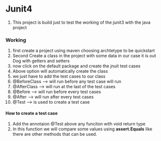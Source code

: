 # Junit4 

1. This project is build just to test the working of the junit3 with the java project

### Working

1. first create a project using maven choosing archtetype to be quickstart
2. Second Create a class in the project with some data in our case it is out Dog with getters and setters
3. now click on the default package and create the jnuit test cases 
4. Above option will automatically create the class
5. we just have to add the test cases to our class
4. @BeforeClass --> will run before any test case will run
5. @AfterClass  --> will run at the last of the test cases
4. @Before      --> will run before every test cases
5. @After       --> will run after every test cases
6. @Test        --> is used to create a test case

#### How to create a test case

1. Add the annotaion @Test above any funciton with void return type
2. In this function we will compare some values using **assert.Equals** like there are other methods that can be used.

